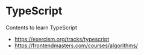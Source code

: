 # TypeScript

Contents to learn TypeScript

- <https://exercism.org/tracks/typescript>
- <https://frontendmasters.com/courses/algorithms/>